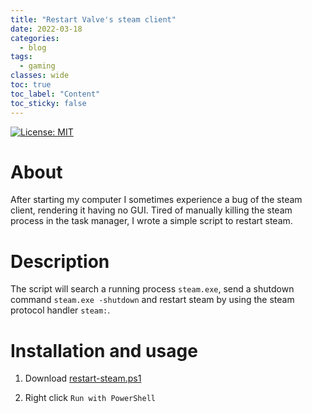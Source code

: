 ```yaml
---
title: "Restart Valve's steam client"
date: 2022-03-18
categories:
  - blog
tags:
  - gaming
classes: wide
toc: true
toc_label: "Content"
toc_sticky: false
---
```

[![License: MIT](https://img.shields.io/badge/License-MIT-green.svg)](https://github.com/nopantsfriday/restart_steam_client/blob/master/LICENSE)
# About
After starting my computer I sometimes experience a bug of the steam client, rendering it having no GUI. Tired of manually killing the steam process in the task manager, I wrote a simple script to restart steam.

# Description
 The script will search a running process ```steam.exe```, send a shutdown command ```steam.exe -shutdown``` and restart steam by using the steam protocol handler ```steam:```.
# Installation and usage

1. Download [restart-steam.ps1](https://github.com/nopantsfriday/restart_steam_client/blob/main/restart-steam.ps1)

2. Right click ```Run with PowerShell```